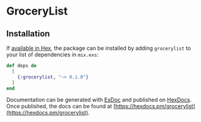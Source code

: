 # GroceryList

## Installation

If [available in Hex](https://hex.pm/docs/publish), the package can be installed
by adding `grocerylist` to your list of dependencies in `mix.exs`:

```elixir
def deps do
  [
    {:grocerylist, "~> 0.1.0"}
  ]
end
```

Documentation can be generated with [ExDoc](https://github.com/elixir-lang/ex_doc)
and published on [HexDocs](https://hexdocs.pm). Once published, the docs can
be found at [https://hexdocs.pm/grocerylist](https://hexdocs.pm/grocerylist).
